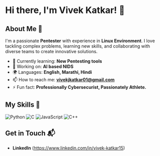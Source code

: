 # Hi there, I'm Vivek Katkar! 👋

## About Me 🚀

I'm a passionate **Pentester** with experience in **Linux Environment**. I love tackling complex problems, learning new skills, and collaborating with diverse teams to create innovative solutions.

- 🌱 Currently learning: **New Pentesting tools**
- 🔭 Working on: **AI based NIDS**
- 🌍 Languages: **English, Marathi, Hindi**
- 📫 How to reach me: **vivekjkatkar01@gmail.com**
- ⚡ Fun fact: **Professionally Cybersecurist, Passionately Athlete.**

## My Skills 🧠

![Python](https://img.shields.io/badge/Python-FFD43B?style=for-the-badge&logo=python&logoColor=blue)
![C](https://img.shields.io/badge/C-00599C?style=for-the-badge&logo=c&logoColor=white)
![JavaScript](https://img.shields.io/badge/-JavaScript-F7DF1E?style=flat-square&logo=javascript&logoColor=black)
![C++](https://img.shields.io/badge/C%2B%2B-00599C?style=for-the-badge&logo=c%2B%2B&logoColor=white)

## Get in Touch 📬

- **LinkedIn** (https://www.linkedin.com/in/vivek-katkar15)
